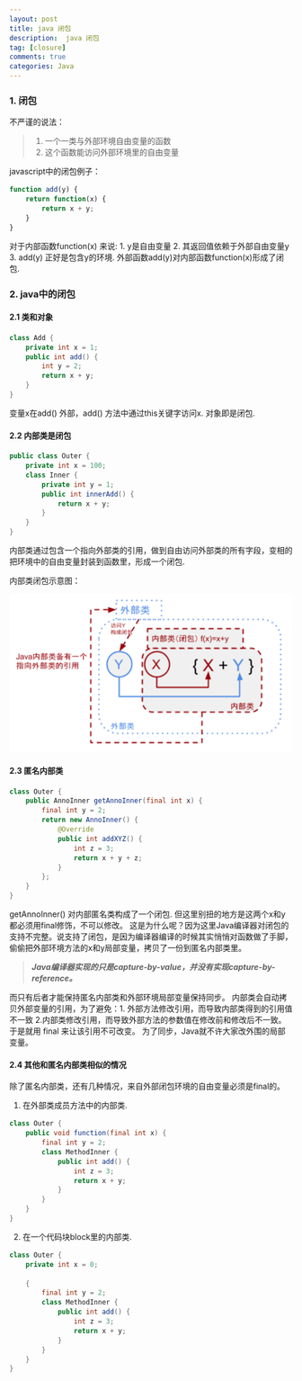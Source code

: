```yaml
---
layout: post
title: java 闭包 
description:  java 闭包
tag: [closure]
comments: true
categories: Java
---
```


### 1. 闭包

不严谨的说法：

> 1. 一个一类与外部环境自由变量的函数
> 2. 这个函数能访问外部环境里的自由变量

javascript中的闭包例子：

```javascript
function add(y) {
    return function(x) {
        return x + y;
    }
}
```

对于内部函数function(x) 来说: 1. y是自由变量 2. 其返回值依赖于外部自由变量y 3. add(y) 正好是包含y的环境. 外部函数add(y)对内部函数function(x)形成了闭包.

### 2. java中的闭包

#### 2.1 类和对象

```java
class Add {
    private int x = 1;
    public int add() {
        int y = 2;
        return x + y;
    }
}
```

变量x在add() 外部，add() 方法中通过this关键字访问x. 对象即是闭包.

#### 2.2 内部类是闭包

```java
public class Outer {
    private int x = 100;
    class Inner {
        private int y = 1;
        public int innerAdd() {
            return x + y;
        }
    }
}
```

内部类通过包含一个指向外部类的引用，做到自由访问外部类的所有字段，变相的把环境中的自由变量封装到函数里，形成一个闭包.

内部类闭包示意图：

![内部类闭包示意图](/images/20170104/01-closure.png)

#### 2.3 匿名内部类

```java
class Outer {
    public AnnoInner getAnnoInner(final int x) {
        final int y = 2;
        return new AnnoInner() {
            @Override
            public int addXYZ() {
                int z = 3;
                return x + y + z;
            }
        };
    }
}
```
getAnnoInner() 对内部匿名类构成了一个闭包. 但这里别扭的地方是这两个x和y都必须用final修饰，不可以修改。
这是为什么呢？因为这里Java编译器对闭包的支持不完整。说支持了闭包，是因为编译器编译的时候其实悄悄对函数做了手脚，偷偷把外部环境方法的x和y局部变量，拷贝了一份到匿名内部类里。

> ***Java编译器实现的只是capture-by-value，并没有实现capture-by-reference。***

而只有后者才能保持匿名内部类和外部环境局部变量保持同步。
内部类会自动拷贝外部变量的引用，为了避免：1. 外部方法修改引用，而导致内部类得到的引用值不一致 2.内部类修改引用，而导致外部方法的参数值在修改前和修改后不一致。于是就用 final 来让该引用不可改变。
为了同步，Java就不许大家改外围的局部变量。

#### 2.4 其他和匿名内部类相似的情况

除了匿名内部类，还有几种情况，来自外部闭包环境的自由变量必须是final的。

1. 在外部类成员方法中的内部类.

```java
class Outer {
    public void function(final int x) {
        final int y = 2;
        class MethodInner {
            public int add() {
                int z = 3;
                return x + y;
            }
        }
    }
}
```


2. 在一个代码块block里的内部类.

```java
class Outer {
    private int x = 0;

    {
        final int y = 2;
        class MethodInner {
            public int add() {
                int z = 3;
                return x + y;
            }
        }
    }
}

```
